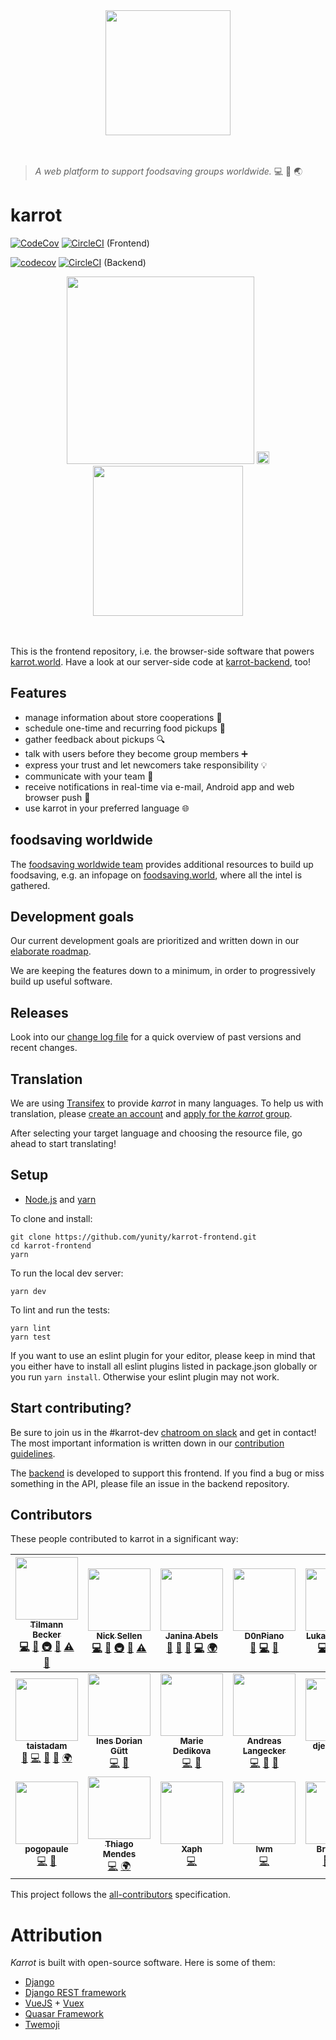 <div align="center">
  <img width="200" src="https://karrot.world/statics/carrot_logo.png">
</div>
<br>
<br>

> _A web platform to support foodsaving groups worldwide._ :computer: :apple: :earth_asia:

# karrot


[![CodeCov](https://codecov.io/github/yunity/karrot-frontend/coverage.svg)](https://codecov.io/gh/yunity/karrot-frontend)
[![CircleCI](https://circleci.com/gh/yunity/karrot-frontend.svg?style=shield)](https://circleci.com/gh/yunity/karrot-frontend)
(Frontend)

[![codecov](https://codecov.io/gh/yunity/karrot-backend/coverage.svg)](https://codecov.io/gh/yunity/karrot-backend)
[![CircleCI](https://circleci.com/gh/yunity/karrot-backend.svg?style=shield)](https://circleci.com/gh/yunity/karrot-backend)
(Backend)

<div align="center">
  <img height="300" src="https://user-images.githubusercontent.com/4410802/42418936-4b29eb8c-82ab-11e8-9fd6-329952c73800.png">
  <img width="20" src="https://user-images.githubusercontent.com/4410802/42418563-705d917c-82a3-11e8-91d8-8a234af008e4.png">
  <img height="240" src="https://user-images.githubusercontent.com/4410802/42418974-ec3a8e6e-82ab-11e8-935c-83d158e5034d.png">
</div>
<br>
<br>

This is the frontend repository, i.e. the browser-side software that powers [karrot.world](https://karrot.world). Have a look at our server-side code at [karrot-backend](https://github.com/yunity/karrot-backend), too!

## Features

- manage information about store cooperations :apple:
- schedule one-time and recurring food pickups :calendar:
- gather feedback about pickups :mag:
- talk with users before they become group members :heavy_plus_sign:
- express your trust and let newcomers take responsibility :bulb:
- communicate with your team :speech_balloon:
- receive notifications in real-time via e-mail, Android app and web browser push :loudspeaker:
- use karrot in your preferred language :globe_with_meridians:

## foodsaving worldwide

The [foodsaving worldwide team](https://foodsaving.world/team) provides additional resources to build up foodsaving, e.g. an infopage on [foodsaving.world](https://foodsaving.world), where all the intel is gathered.

## Development goals

Our current development goals are prioritized and written down in our [elaborate roadmap](ROADMAP.md).

We are keeping the features down to a minimum, in order to progressively build up useful software.

## Releases

Look into our [change log file](CHANGELOG.md) for a quick overview of past versions and recent changes.

## Translation

We are using [Transifex](https://www.transifex.com/) to provide _karrot_ in many languages. To help us with translation, please [create an account](http://transifex.com/signup) and [apply for the _karrot_ group](https://www.transifex.com/yunity-1/karrot/frontend/).

After selecting your target language and choosing the resource file, go ahead to start translating!

## Setup

- [Node.js](https://nodejs.org/) and [yarn](https://yarnpkg.com/en/docs/install)

To clone and install:

```
git clone https://github.com/yunity/karrot-frontend.git
cd karrot-frontend
yarn
```

To run the local dev server:

```
yarn dev
```

To lint and run the tests:

```
yarn lint
yarn test
```

If you want to use an eslint plugin for your editor, please keep in mind that you either have to install all eslint plugins listed in package.json globally or you run `yarn install`. Otherwise your eslint plugin may not work.

## Start contributing?

Be sure to join us in the #karrot-dev [chatroom on slack](https://slackin.yunity.org/) and get in contact!
The most important information is written down in our [contribution guidelines](CONTRIBUTE.md).

The [backend](https://github.com/yunity/karrot-backend) is developed to support this frontend. If you find a bug or miss something in the API, please file an issue in the backend repository.

## Contributors

These people contributed to karrot in a significant way:

<!-- ALL-CONTRIBUTORS-LIST:START - Do not remove or modify this section -->
<!-- prettier-ignore -->
| [<img src="https://avatars3.githubusercontent.com/u/4410802?v=4" width="100px;"/><br /><sub><b>Tilmann Becker</b></sub>](https://github.com/tiltec)<br />[💻](https://github.com/yunity/karrot-frontend/commits?author=tiltec "Code") [🤔](#ideas-tiltec "Ideas, Planning, & Feedback") [🚇](#infra-tiltec "Infrastructure (Hosting, Build-Tools, etc)") [👀](#review-tiltec "Reviewed Pull Requests") [⚠️](https://github.com/yunity/karrot-frontend/commits?author=tiltec "Tests") [💬](#question-tiltec "Answering Questions") | [<img src="https://avatars2.githubusercontent.com/u/31616?v=4" width="100px;"/><br /><sub><b>Nick Sellen</b></sub>](http://nicksellen.co.uk)<br />[💻](https://github.com/yunity/karrot-frontend/commits?author=nicksellen "Code") [📖](https://github.com/yunity/karrot-frontend/commits?author=nicksellen "Documentation") [🚇](#infra-nicksellen "Infrastructure (Hosting, Build-Tools, etc)") [👀](#review-nicksellen "Reviewed Pull Requests") [⚠️](https://github.com/yunity/karrot-frontend/commits?author=nicksellen "Tests") | [<img src="https://avatars0.githubusercontent.com/u/17573771?v=4" width="100px;"/><br /><sub><b>Janina Abels</b></sub>](https://github.com/djahnie)<br />[🤔](#ideas-djahnie "Ideas, Planning, & Feedback") [🐛](https://github.com/yunity/karrot-frontend/issues?q=author%3Adjahnie "Bug reports") [💬](#question-djahnie "Answering Questions") [💻](https://github.com/yunity/karrot-frontend/commits?author=djahnie "Code") [🌍](#translation-djahnie "Translation") | [<img src="https://avatars0.githubusercontent.com/u/16825880?v=4" width="100px;"/><br /><sub><b>D0nPiano</b></sub>](https://github.com/D0nPiano)<br />[🎨](#design-D0nPiano "Design") [💻](https://github.com/yunity/karrot-frontend/commits?author=D0nPiano "Code") [🤔](#ideas-D0nPiano "Ideas, Planning, & Feedback") | [<img src="https://avatars0.githubusercontent.com/u/16634824?v=4" width="100px;"/><br /><sub><b>Lukas Gebhard</b></sub>](https://github.com/mr-kojo)<br />[💻](https://github.com/yunity/karrot-frontend/commits?author=mr-kojo "Code") [🤔](#ideas-mr-kojo "Ideas, Planning, & Feedback") [👀](#review-mr-kojo "Reviewed Pull Requests") [📖](https://github.com/yunity/karrot-frontend/commits?author=mr-kojo "Documentation") | [<img src="https://avatars0.githubusercontent.com/u/7449720?v=4" width="100px;"/><br /><sub><b>mrkvon</b></sub>](https://mrkvon.org)<br />[💻](https://github.com/yunity/karrot-frontend/commits?author=mrkvon "Code") [🤔](#ideas-mrkvon "Ideas, Planning, & Feedback") |
| :---: | :---: | :---: | :---: | :---: | :---: |
| [<img src="https://avatars0.githubusercontent.com/u/22643479?v=4" width="100px;"/><br /><sub><b>taistadam</b></sub>](https://github.com/taistadam)<br />[📝](#blog-taistadam "Blogposts") [💻](https://github.com/yunity/karrot-frontend/commits?author=taistadam "Code") [🎨](#design-taistadam "Design") [🤔](#ideas-taistadam "Ideas, Planning, & Feedback") [🌍](#translation-taistadam "Translation") | [<img src="https://avatars2.githubusercontent.com/u/25362020?v=4" width="100px;"/><br /><sub><b>Ines Dorian Gütt</b></sub>](http://danke.fish)<br />[💻](https://github.com/yunity/karrot-frontend/commits?author=id-gue "Code") [📖](https://github.com/yunity/karrot-frontend/commits?author=id-gue "Documentation") | [<img src="https://avatars0.githubusercontent.com/u/18111928?v=4" width="100px;"/><br /><sub><b>Marie Dedikova</b></sub>](https://github.com/mddemarie)<br />[💻](https://github.com/yunity/karrot-frontend/commits?author=mddemarie "Code") [📖](https://github.com/yunity/karrot-frontend/commits?author=mddemarie "Documentation") | [<img src="https://avatars2.githubusercontent.com/u/10246027?v=4" width="100px;"/><br /><sub><b>Andreas Langecker</b></sub>](https://gitlab.com/alangecker)<br />[💻](https://github.com/yunity/karrot-frontend/commits?author=alangecker "Code") [🎨](#design-alangecker "Design") [🤔](#ideas-alangecker "Ideas, Planning, & Feedback") | [<img src="https://avatars3.githubusercontent.com/u/19744774?v=4" width="100px;"/><br /><sub><b>djembejohn</b></sub>](https://github.com/djembejohn)<br />[💻](https://github.com/yunity/karrot-frontend/commits?author=djembejohn "Code") [🤔](#ideas-djembejohn "Ideas, Planning, & Feedback") | [<img src="https://avatars0.githubusercontent.com/u/861660?v=4" width="100px;"/><br /><sub><b>Matthias Larisch</b></sub>](https://github.com/NerdyProjects)<br />[💻](https://github.com/yunity/karrot-frontend/commits?author=NerdyProjects "Code") |
| [<img src="https://avatars1.githubusercontent.com/u/576949?v=4" width="100px;"/><br /><sub><b>pogopaule</b></sub>](https://github.com/pogopaule)<br />[💻](https://github.com/yunity/karrot-frontend/commits?author=pogopaule "Code") [🤔](#ideas-pogopaule "Ideas, Planning, & Feedback") | [<img src="https://avatars1.githubusercontent.com/u/16507629?v=4" width="100px;"/><br /><sub><b>Thiago Mendes</b></sub>](https://tmendes.gitlab.io/38lbackpack)<br />[💻](https://github.com/yunity/karrot-frontend/commits?author=trmendes "Code") [🌍](#translation-trmendes "Translation") | [<img src="https://avatars3.githubusercontent.com/u/18754163?v=4" width="100px;"/><br /><sub><b>Xaph</b></sub>](https://github.com/LyraXaph)<br />[💻](https://github.com/yunity/karrot-frontend/commits?author=LyraXaph "Code") | [<img src="https://avatars1.githubusercontent.com/u/1991377?v=4" width="100px;"/><br /><sub><b>lwm</b></sub>](https://github.com/lwm)<br />[💻](https://github.com/yunity/karrot-frontend/commits?author=lwm "Code") | [<img src="https://avatars2.githubusercontent.com/u/9918263?v=4" width="100px;"/><br /><sub><b>Bruno MC</b></sub>](https://github.com/brunomc)<br />[🐛](https://github.com/yunity/karrot-frontend/issues?q=author%3Abrunomc "Bug reports") [🔍](#fundingFinding-brunomc "Funding Finding") [🤔](#ideas-brunomc "Ideas, Planning, & Feedback") |
<!-- ALL-CONTRIBUTORS-LIST:END -->

This project follows the [all-contributors](https://github.com/kentcdodds/all-contributors) specification.

# Attribution

_Karrot_ is built with open-source software. Here is some of them:

- [Django](https://www.djangoproject.com/)
- [Django REST framework](http://www.django-rest-framework.org/)
- [VueJS](https://vuejs.org/) + [Vuex](https://vuex.vuejs.org)
- [Quasar Framework](http://quasar-framework.org/)
- [Twemoji](https://github.com/twitter/twemoji)

